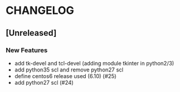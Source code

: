 # CHANGELOG


## [Unreleased]

### New Features
- add tk-devel and tcl-devel (adding module tkinter in python2/3)
- add python35 scl and remove python27 scl
- define centos6 release used (6.10) (#25)
- add python27 scl (#24)






